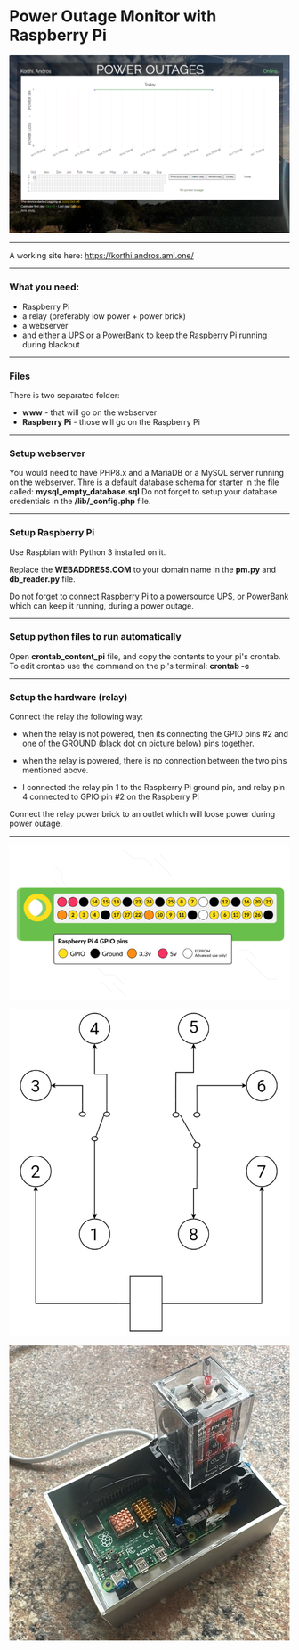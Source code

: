# Power Outage Monitor with Raspberry Pi

![](https://raw.githubusercontent.com/aml-one/poweroutage/refs/heads/main/webpage.png)

--------

A working site here: https://korthi.andros.aml.one/

--------


### What you need:
- Raspberry Pi
- a relay (preferably low power + power brick)
- a webserver
- and either a UPS or a PowerBank to keep the Raspberry Pi running during blackout

--------

### Files

There is two separated folder:
- **www** - that will go on the webserver
- **Raspberry Pi** - those will go on the Raspberry Pi


-------------

### Setup webserver
You would need to have PHP8.x and a MariaDB or a MySQL server running on the webserver.
Thre is a default database schema for starter in the file called: **mysql_empty_database.sql**
Do not forget to setup your database credentials in the **/lib/_config.php** file.

-------------

### Setup Raspberry Pi
Use Raspbian with Python 3 installed on it.

Replace the **WEBADDRESS.COM** to your domain name in the **pm.py** and **db_reader.py** file.

Do not forget to connect Raspberry Pi to a powersource UPS, or PowerBank which can keep it running, during a power outage.

-------------

### Setup python files to run automatically
Open **crontab_content_pi** file, and copy the contents to your pi's crontab.
To edit crontab use the command on the pi's terminal: **crontab -e**

-------------

### Setup the hardware (relay)

Connect the relay the following way:
- when the relay is not powered, then its connecting the GPIO pins #2 and one of the GROUND (black dot on picture below) pins together.
- when the relay is powered, there is no connection between the two pins mentioned above.

- I connected the relay pin 1 to the Raspberry Pi ground pin, and relay pin 4 connected to GPIO pin #2 on the Raspberry Pi

Connect the relay power brick to an outlet which will loose power during power outage.


--------

![](https://raw.githubusercontent.com/aml-one/poweroutage/refs/heads/main/gpio_pin.png)

![](https://raw.githubusercontent.com/aml-one/poweroutage/refs/heads/main/relay.png)

![](https://raw.githubusercontent.com/aml-one/poweroutage/refs/heads/main/final.jpg)
